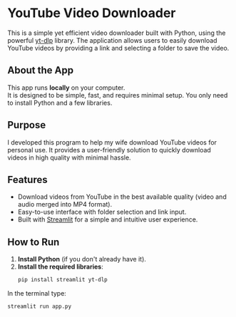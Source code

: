 # YouTube Video Downloader

This is a simple yet efficient video downloader built with Python, using the powerful [yt-dlp](https://github.com/yt-dlp/yt-dlp) library. The application allows users to easily download YouTube videos by providing a link and selecting a folder to save the video.

## About the App

This app runs **locally** on your computer.  
It is designed to be simple, fast, and requires minimal setup. You only need to install Python and a few libraries.

## Purpose

I developed this program to help my wife download YouTube videos for personal use. It provides a user-friendly solution to quickly download videos in high quality with minimal hassle.

## Features

- Download videos from YouTube in the best available quality (video and audio merged into MP4 format).
- Easy-to-use interface with folder selection and link input.
- Built with [Streamlit](https://streamlit.io/) for a simple and intuitive user experience.

## How to Run

1. **Install Python** (if you don't already have it).
2. **Install the required libraries**:
   ```bash
   pip install streamlit yt-dlp
   
In the terminal type:

   ```bash
   streamlit run app.py
